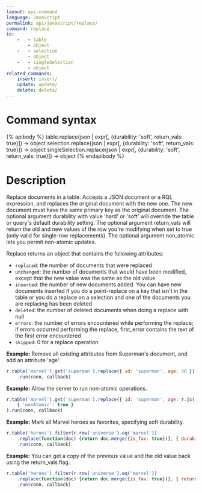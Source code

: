```yaml
---
layout: api-command 
language: JavaScript
permalink: api/javascript/replace/
command: replace
io:
    -   - table
        - object
    -   - selection
        - object
    -   - singleSelection
        - object
related_commands:
    insert: insert/
    update: update/
    delete: delete/
---
```


# Command syntax #

{% apibody %}
table.replace(json | expr[, {durability: 'soft', return_vals: true}])
    &rarr; object
selection.replace(json | expr[, {durability: 'soft', return_vals: true}])
    &rarr; object
singleSelection.replace(json | expr[, {durability: 'soft', return_vals: true}])
    &rarr; object
{% endapibody %}

# Description #

Replace documents in a table. Accepts a JSON document or a RQL expression, and replaces
the original document with the new one. The new document must have the same primary key
as the original document. The optional argument durability with value 'hard' or 'soft'
will override the table or query's default durability setting. The optional argument
return_vals will return the old and new values of the row you're modifying when set to
true (only valid for single-row replacements). The optional argument non_atomic lets you
permit non-atomic updates.

Replace returns an object that contains the following attributes:

- `replaced`: the number of documents that were replaced
- `unchanged`: the number of documents that would have been modified, except that the
new value was the same as the old value
- `inserted`: the number of new documents added. You can have new documents inserted if
you do a point-replace on a key that isn't in the table or you do a replace on a
selection and one of the documents you are replacing has been deleted
- `deleted`: the number of deleted documents when doing a replace with null
- `errors`: the number of errors encountered while performing the replace; if errors
occurred performing the replace, first_error contains the text of the first error encountered
- `skipped`: 0 for a replace operation


__Example:__ Remove all existing attributes from Superman's document, and add an attribute 'age'.

```js
r.table('marvel').get('superman').replace({ id: 'superman', age: 30 })
    .run(conn, callback)
```


__Example:__ Allow the server to run non-atomic operations.

```js
r.table('marvel').get('superman').replace({ id: 'superman', age: r.js('30') },
    { 'nonAtomic': true }
).run(conn, callback)
```

__Example:__ Mark all Marvel heroes as favorites, specifying soft durability.

```js
r.table('heroes').filter(r.row('universe').eq('marvel'))
    .replace(function(doc) {return doc.merge({is_fav: true})}, { durability: 'soft' })
    .run(conn, callback)
```

__Example:__ You can get a copy of the previous value and the old value back using the return_vals flag.

```js
r.table('heroes').filter(r.row('universe').eq('marvel'))
    .replace(function(doc) {return doc.merge({is_fav: true})}, { return_vals: true })
    .run(conn, callback)
```
